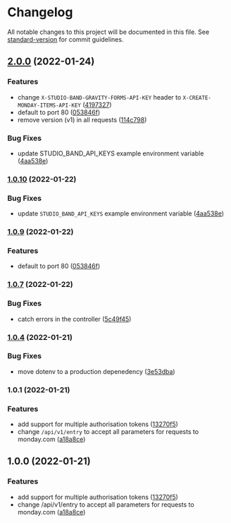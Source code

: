 # Changelog

All notable changes to this project will be documented in this file. See [standard-version](https://github.com/conventional-changelog/standard-version) for commit guidelines.

## [2.0.0](https://github.com/aussiDavid/studioband-automations/compare/v1.0.8...v2.0.0) (2022-01-24)


### Features

* change `X-STUDIO-BAND-GRAVITY-FORMS-API-KEY` header to `X-CREATE-MONDAY-ITEMS-API-KEY` ([4197327](https://github.com/aussiDavid/studioband-automations/commit/4197327e7144521410733329439063bd433e2b44))
* default to port 80 ([053846f](https://github.com/aussiDavid/studioband-automations/commit/053846f75491e53bd0dfc0d71e99dab2a3509dd0))
* remove version (v1) in all requests ([114c798](https://github.com/aussiDavid/studioband-automations/commit/114c7987fe46d35b7fc320f15508d4f03eb3cb71))


### Bug Fixes

* update STUDIO_BAND_API_KEYS example environment variable ([4aa538e](https://github.com/aussiDavid/studioband-automations/commit/4aa538ec432e2e381b54de9c9b0ddc7bda6c6363))

### [1.0.10](https://github.com/aussiDavid/studioband-automations/compare/v1.0.8...v1.0.10) (2022-01-22)

### Bug Fixes

* update `STUDIO_BAND_API_KEYS` example environment variable ([4aa538e](https://github.com/aussiDavid/studioband-automations/commit/4aa538ec432e2e381b54de9c9b0ddc7bda6c6363))

### [1.0.9](https://github.com/aussiDavid/studioband-automations/compare/v1.0.7...v1.0.9) (2022-01-22)

### Features

* default to port 80 ([053846f](https://github.com/aussiDavid/studioband-automations/commit/053846f75491e53bd0dfc0d71e99dab2a3509dd0))

### [1.0.7](https://github.com/aussiDavid/studioband-automations/compare/v1.0.4...v1.0.7) (2022-01-22)

### Bug Fixes

* catch errors in the controller ([5c49f45](https://github.com/aussiDavid/studioband-automations/commit/5c49f4536300528df8a981c1541400ebe12a9699))

### [1.0.4](https://github.com/aussiDavid/studioband-automations/compare/v1.0.3...v1.0.4) (2022-01-21)

### Bug Fixes

* move dotenv to a production depenedency ([3e53dba](https://github.com/aussiDavid/studioband-automations/commit/3e53dba2dd6f45e97697e19b0ba66c4535d031b4))

### 1.0.1 (2022-01-21)

### Features

* add support for multiple authorisation tokens ([13270f5](https://github.com/aussiDavid/studioband-automations/commit/13270f5baac95e0e2fc76fb9938c526b748aa6ea))
* change `/api/v1/entry` to accept all parameters for requests to monday.com ([a18a8ce](https://github.com/aussiDavid/studioband-automations/commit/a18a8ce307990d956ec8364bc29ecd112eda3efe))

## 1.0.0 (2022-01-21)

### Features

* add support for multiple authorisation tokens ([13270f5](https://github.com/aussiDavid/studioband-automations/commit/13270f5baac95e0e2fc76fb9938c526b748aa6ea))
* change /api/v1/entry to accept all parameters for requests to monday.com ([a18a8ce](https://github.com/aussiDavid/studioband-automations/commit/a18a8ce307990d956ec8364bc29ecd112eda3efe))
